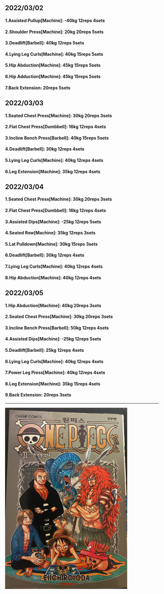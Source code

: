 ## 2022/03/02
#### 1.Assisted Pullup\[Machine\]: -40kg 12reps 4sets
#### 2.Shoulder Press\[Machine\]: 20kg 20reps 5sets
#### 3.Deadlift\[Barbell\]: 40kg 12reps 5sets
#### 4.Lying Leg Curls\[Machine\]: 40kg 15reps 5sets
#### 5.Hip Abduction\[Machine\]: 45kg 15reps 5sets
#### 6.Hip Adduction\[Machine\]: 45kg 15reps 5sets
#### 7.Back Extension: 20reps 5sets

## 2022/03/03
#### 1.Seated Chest Press\[Machine\]: 30kg 20reps 3sets
#### 2.Flat Chest Press\[Dumbbell\]: 16kg 12reps 4sets
#### 3.Incline Bench Press\[Barbell\]: 40kg 15reps 5sets 
#### 4.Deadlift\[Barbell\]: 30kg 12reps 4sets
#### 5.Lying Leg Curls\[Machine\]: 40kg 12reps 4sets
#### 6.Leg Extension\[Machine]: 35kg 12reps 4sets

## 2022/03/04
#### 1.Seated Chest Press\[Machine\]: 30kg 20reps 3sets
#### 2.Flat Chest Press\[Dumbbell\]: 16kg 12reps 4sets
#### 3.Assisted Dips\[Machine\]: -25kg 12reps 5sets
#### 4.Seated Row\[Machine]: 35kg 12reps 3sets
#### 5.Lat Pulldown\[Machine\]: 30kg 15reps 3sets
#### 6.Deadlift\[Barbell\]: 30kg 12reps 4sets
#### 7.Lying Leg Curls\[Machine\]: 40kg 12reps 4sets
#### 8.Hip Abduction\[Machine\]: 40kg 12reps 4sets

## 2022/03/05
#### 1.Hip Abduction\[Machine\]: 40kg 20reps 3sets
#### 2.Seated Chest Press\[Machine\]: 30kg 20reps 3sets
#### 3.Incline Bench Press\[Barbell\]: 50kg 12reps 4sets 
#### 4.Assisted Dips\[Machine\]: -25kg 12reps 5sets
#### 5.Deadlift\[Barbell\]: 25kg 12reps 4sets
#### 6.Lying Leg Curls\[Machine\]: 40kg 12reps 4sets
#### 7.Power Leg Press\[Machine\]: 40kg 12reps 4sets
#### 8.Leg Extension\[Machine]: 35kg 15reps 4sets
#### 9.Back Extension: 20reps 3sets


---

<img src='../_resources/__031.png' width='400px' />
